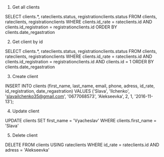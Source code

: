 1. Get all clients

SELECT clients.*, rateclients.status, registrationclients.status
FROM clients, rateclients, registrationclients
WHERE clients.id_rate = rateclients.id AND clients.id_registration = registrationclients.id
ORDER BY clients.date_regastration

2. Get client by id

SELECT clients.*, rateclients.status, registrationclients.status
FROM clients, rateclients, registrationclients
WHERE clients.id_rate = rateclients.id AND clients.id_registration = registrationclients.id
AND clients.id = 1
ORDER BY clients.date_regastration

3. Create client 

INSERT INTO clients (first_name, last_name, email, phone, adress, id_rate, id_registration, date_regastration)
    VALUES ('Slava', 'Ilchenko', 'slavailchenko35@gmail.com', '0677068573', 'Alekseevka', 2, 1, '2016-11-13');

4. Update client

UPDATE clients SET first_name = 'Vyacheslav'
     WHERE clients.first_name = 'Slava'

5. Delete client

DELETE FROM clients USING rateclients
  WHERE id_rate = rateclients.id AND adress = 'Alekseevka'

